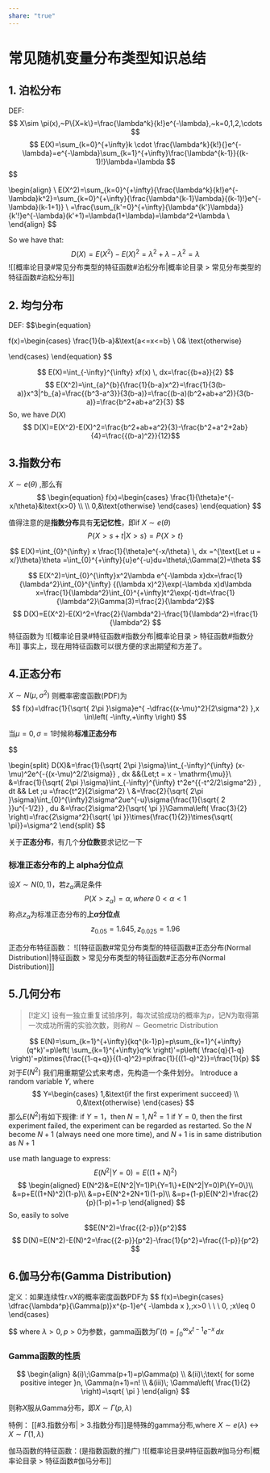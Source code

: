 ```yaml
---
share: "true"
---
```


# 常见随机变量分布类型知识总结

## 1. 泊松分布
DEF:
$$
X\sim \pi(x),~P\{X=k\}=\frac{\lambda^k}{k!}e^{-\lambda},~k=0,1,2,\cdots
$$
$$
E(X)=\sum_{k=0}^{+\infty}k \cdot \frac{\lambda^k}{k!}{}e^{-\lambda}=e^{-\lambda}\sum_{k=1}^{+\infty}\frac{\lambda^{k-1}}{(k-1)!}\lambda=\lambda
$$
$$

\begin{align}  \\
E(X^2)=\sum_{k=0}^{+\infty}{\frac{\lambda^k}{k!}e^{-\lambda}k^2}=\sum_{k=0}^{+\infty}{\frac{\lambda^{k-1}\lambda}{(k-1)!}e^{-\lambda}(k-1+1)} \\
=\frac{\sum_{k'=0}^{+\infty}{\lambda^{k'}\lambda}}{k'!}e^{-\lambda}(k'+1)=\lambda(1+\lambda)=\lambda^2+\lambda \\
\end{align}
$$

So we have that:
$$
D(X)=E(X^2)-E(X)^2=\lambda^2+\lambda-\lambda^2=\lambda
$$
![[概率论目录#常见分布类型的特征函数#泊松分布|概率论目录 > 常见分布类型的特征函数#泊松分布]]

## 2. 均匀分布
DEF:
$$\begin{equation}

f(x)=\begin{cases}
\frac{1}{b-a}&\text{a<=x<=b} \\
0& \text{otherwise}

\end{cases}
\end{equation}
$$

$$
E(X)=\int_{-\infty}^{\infty} xf(x) \, dx=\frac{{b+a}}{2}
$$
$$
E(X^2)=\int_{a}^{b}{\frac{1}{b-a}x^2}=\frac{1}{3(b-a)}x^3|^b_{a}=\frac{{b^3-a^3}}{3(b-a)}=\frac{(b-a)(b^2+ab+a^2)}{3(b-a)}=\frac{b^2+ab+a^2}{3}
$$
So, we have $D(X)$
$$
D(X)=E(X^2)-E(X)^2=\frac{b^2+ab+a^2}{3}-\frac{b^2+a^2+2ab}{4}=\frac{{(b-a)^2}}{12}$$

## 3.指数分布

$X\sim e(\theta)$ ,那么有
$$
\begin{equation}
f(x)=\begin{cases}
\frac{1}{\theta}e^{-x/\theta}&\text{x>0} \\
   \\
0,&\text{otherwise}
\end{cases}
\end{equation}
$$

值得注意的是**指数分布**具有**无记忆性**，即if $X\sim e(\theta)$
$$
P\{X>s+t|X>s\}=P\{X>t\}
$$

$$
E(X)=\int_{0}^{\infty} x \frac{1}{\theta}e^{-x/\theta} \, dx =^{\text{Let u =  x/}\theta}\theta =\int_{0}^{+\infty}{u}e^{-u}du=\theta\;\Gamma(2)=\theta
$$

$$
E(X^2)=\int_{0}^{\infty}x^2\lambda e^{-\lambda x}dx=\frac{1}{\lambda^2}\int_{0}^{\infty} {(\lambda x)^2}\exp(-\lambda x)d\lambda x=\frac{1}{\lambda^2}\int_{0}^{+\infty}t^2\exp(-t)dt=\frac{1}{\lambda^2}\Gamma(3)=\frac{2}{\lambda^2}$$
$$
D(X)=E(X^2)-E(X)^2=\frac{2}{\lambda^2}-\frac{1}{\lambda^2}=\frac{1}{\lambda^2}
$$
特征函数为
![[概率论目录#特征函数#指数分布|概率论目录 > 特征函数#指数分布]]
事实上，现在用特征函数可以很方便的求出期望和方差了。
## 4.正态分布

$X\sim N(\mu,\sigma^2)$
则概率密度函数(PDF)为
$$
f(x)=\dfrac{1}{\sqrt{ 2\pi }\sigma}e^{ -\dfrac{(x-\mu)^2}{2\sigma^2} },x \in\left( -\infty,+\infty \right)
$$

当$\mu=0,\sigma=1$时候称**标准正态分布**

$$

$$
$$
\begin{split}
D(X)&=\frac{1}{\sqrt{ 2\pi }\sigma}\int_{-\infty}^{\infty} (x-\mu)^2e^{-{(x-\mu)^2/2\sigma}} \, dx &&{Let\;t = x - \mathrm{\mu}}\\
&=\frac{1}{\sqrt{ 2\pi }\sigma}\int_{-\infty}^{\infty} t^2e^{{-t^2/2\sigma^2}} \, dt && Let \;u =\frac{t^2}{2\sigma^2} \\
&=\frac{2}{\sqrt{ 2\pi }\sigma}\int_{0}^{\infty}2\sigma^2ue^{-u}\sigma{\frac{1}{\sqrt{ 2 }}u^{-1/2}}  \, du
&=\frac{2\sigma^2}{\sqrt{ \pi }}\Gamma\left( \frac{3}{2} \right)=\frac{2\sigma^2}{\sqrt{ \pi }}\times{\frac{1}{2}}\times{\sqrt{  \pi}}=\sigma^2
\end{split}
$$

关于**正态分布**，有几个**分位数**要求记忆一下
### 标准正态分布的上 alpha**分位点**
设$X\sim N(0,1)$，若$z_{\alpha}$满足条件
$$
P(X>z_{\alpha})=\alpha ,where\;0<\alpha<1
$$
称点$z_{\alpha}$为标准正态分布的**上$\alpha$分位点**
$$
z_{0.05}=1.645,z_{0.025}=1.96
$$

正态分布特征函数：
![[特征函数#常见分布类型的特征函数#正态分布(Normal Distribution)|特征函数 > 常见分布类型的特征函数#正态分布(Normal Distribution)]]

## 5.几何分布
>[!定义]
>设有一独立重复试验序列，每次试验成功的概率为$p$，记$N$为取得第一次成功所需的实验次数，则称$N\sim \text{Geometric Distribution}$

$$
E(N)=\sum_{k=1}^{+\infty}{kq^{k-1}p}=p\sum_{k=1}^{+\infty}(q^k)'=p\left(  \sum_{k=1}^{+\infty}q^k \right)'=p\left( \frac{q}{1-q} \right)'=p\times{\frac{{1-q+q}}{(1-q)^2}=p\frac{1}{((1-q)^2}}=\frac{1}{p}
$$
对于$E(N^2)$ 我们用重期望公式来考虑，先构造一个条件划分。
Introduce a random variable $Y$, where
$$
Y=\begin{cases}
1,&\text{if the first experiment succeed} \\
0,&\text{otherwise}
\end{cases}
$$
那么$E(N^2)$有如下规律:
if $Y=1$，then $N=1,N^2=1$
if $Y=0$, then the first experiment failed, the experiment can be regarded as restarted. So the $N$ become $N+1$ (always need one more time), and $N+1$ is in same distribution as $N+1$

use math language to express:
$$
E(N^2|Y=0)=E((1+N)^2)
$$
$$
\begin{aligned}
E(N^2)&=E(N^2|Y=1)P\{Y=1\}+E(N^2|Y=0)P\{Y=0\}\\
&=p+E((1+N)^2)(1-p)\\
&=p+E(N^2+2N+1)(1-p)\\
&=p+(1-p)E(N^2)+\frac{2}{p}(1-p)+1-p
\end{aligned}
$$
So, easily to solve $$E(N^2)=\frac{{2-p}}{p^2}$$
$$
D(N)=E(N^2)-E(N)^2=\frac{{2-p}}{p^2}-\frac{1}{p^2}=\frac{{1-p}}{p^2}
$$

## 6.伽马分布(Gamma Distribution)

定义：如果连续性r.v$X$的概率密度函数PDF为
$$
f(x)=\begin{cases}
\dfrac{\lambda^p}{\Gamma(p)}x^{p-1}e^{ -\lambda x },\;x>0 \\ \\
 \\
0, \;x\leq 0
\end{cases}

$$
where $\lambda>0,p>0$为参数，gamma函数为$\Gamma(t)=\int_{0}^{\infty} x^{t-1}e^{ -x } \, dx$
### Gamma函数的性质
$$
\begin{align}
&(i)\;\Gamma(p+1)=p\Gamma(p) \\
&(ii)\;\text{ for some positive integer }n, \Gamma(n+1)=n! \\
&(iii)\; \Gamma\left( \frac{1}{2} \right)=\sqrt{ \pi }
\end{align}
$$

则称$X$服从Gamma分布，即$X\sim\Gamma(p,\lambda)$

特例： [[#3.指数分布| > 3.指数分布]]是特殊的gamma分布,where $X\sim e(\lambda)\leftrightarrow X\sim \Gamma(1,\lambda)$

伽马函数的特征函数：(是指数函数的推广)
![[概率论目录#特征函数#伽马分布|概率论目录 > 特征函数#伽马分布]]

## 